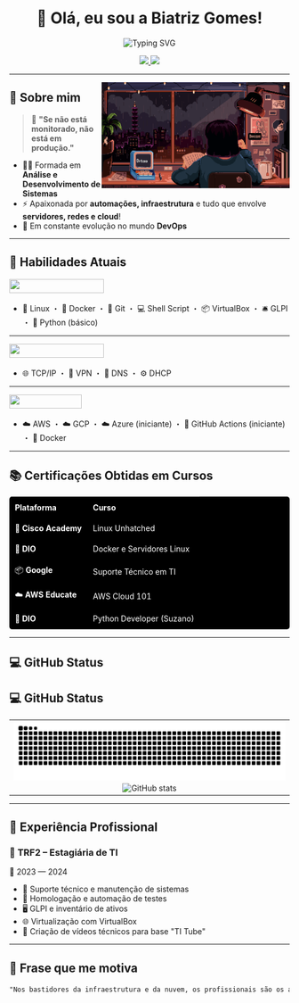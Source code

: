 <h1 align="center">
  🚀 Olá, eu sou a <strong>Biatriz Gomes</strong>!
</h1>

<p align="center">
  <img src="https://readme-typing-svg.herokuapp.com?font=Fira+Code&size=22&pause=1000&color=FF00F6&width=500&lines=Infraestrutura+de+TI;DevOps+e+Cloud+Computing" alt="Typing SVG" />
</p>


<p align="center">
  <a href="https://www.linkedin.com/in/biatriz-meirelles-70729b1a0/">
    <img src="https://img.shields.io/badge/-LinkedIn-000?style=for-the-badge&logo=linkedin&logoColor=FF00F6&color=000" />
  </a>
  <a href="mailto:biatrizgomesmeirelles@gmail.com">
    <img src="https://img.shields.io/badge/-Email-000?style=for-the-badge&logo=gmail&logoColor=FF00F6&color=000" />
  </a>
</p>


---

<img align="right" alt="Estudando" height="190px" src="./src/1.gif">

## 🎯 Sobre mim



> 💬 **"Se não está monitorado, não está em produção."**

- 👩‍🎓 Formada em **Análise e Desenvolvimento de Sistemas**
- ⚡ Apaixonada por **automações, infraestrutura** e tudo que envolve **servidores, redes e cloud**!
- 🎯 Em constante evolução no mundo **DevOps**


---

## 🚀 Habilidades Atuais


<img src="https://img.shields.io/badge/Essenciais_do_Dia_a_Dia-FF00F6?style=flat" width="170" height="25">


- 🐧 Linux ・ 🐳 Docker ・ 🌿 Git ・ 💻 Shell Script ・ 📦 VirtualBox ・ 🛎️ GLPI ・ 🐍 Python (básico)

---

<img src="https://img.shields.io/badge/Redes_&_Infraestrutura-FF00F6?style=flat&logo=network-wired&logoColor=FFF" width="170" height="25">

- 🌐 TCP/IP ・ 🔐 VPN ・ 🧭 DNS ・ ⚙️ DHCP

---

<img src="https://img.shields.io/badge/Cloud_&_DevOps-FF00F6?style=flat&logo=cloud&logoColor=FFF" width="130" height="25">

- ☁️ AWS ・ ☁️ GCP ・ ☁️ Azure (iniciante)  ・ 🔁 GitHub Actions (iniciante) ・ 🐳 Docker


---

## 📚 Certificações Obtidas em Cursos

<table style="background-color: #000; color: #FFF; border-radius: 5px; width: 100%;">
  <tr>
    <th style="padding: 10px; text-align: left;">Plataforma</th>
    <th style="padding: 10px; text-align: left;">Curso</th>
  </tr>
  <tr>
    <td style="padding: 10px;">🐧 <strong>Cisco Academy</strong></td>
    <td style="padding: 10px;">Linux Unhatched</td>
  </tr>
  <tr>
    <td style="padding: 10px;">🐳 <strong>DIO</strong></td>
    <td style="padding: 10px;">Docker e Servidores Linux</td>
  </tr>
  <tr>
    <td style="padding: 10px;">📦 <strong>Google</strong></td>
    <td style="padding: 10px;">Suporte Técnico em TI</td>
  </tr>
  <tr>
    <td style="padding: 10px;">☁️ <strong>AWS Educate</strong></td>
    <td style="padding: 10px;">AWS Cloud 101</td>
  </tr>
  <tr>
    <td style="padding: 10px;">🐍 <strong>DIO</strong></td>
    <td style="padding: 10px;">Python Developer (Suzano)</td>
  </tr>
</table>

---


## 💻 GitHub Status


## 💻 GitHub Status

<table>
  <tr>
    <td align="center">
<picture>
  <source media="(prefers-color-scheme: dark)" srcset="https://raw.githubusercontent.com/DurezahGeek/DurezahGeek/output/github-contribution-grid-snake-dark.svg">
  <source media="(prefers-color-scheme: light)" srcset="https://raw.githubusercontent.com/DurezahGeek/DurezahGeek/output/github-contribution-grid-snake-dark.svg">
  <img align="center" alt="github contribution grid snake animation" src="https://raw.githubusercontent.com/DurezahGeek/DurezahGeek/output/github-contribution-grid-snake.svg">
</picture>
    </td>
  </tr>
  <tr>
    <td align="center">
      <img src="https://github-readme-stats-git-masterrstaa-rickstaa.vercel.app/api?username=DurezahGeek&title=true&show_icons=true&include_all_commits=false&count_private=true&line_height=25&hide=issues&bg_color=000&title_color=FF00F6&text_color=FFF&border_radius=3&border_color=36123c&icon_color=FF00F6&theme=jolly" alt="GitHub stats" width="80%" />
    </td>
  </tr>
</table>




---

## 🧪 Experiência Profissional

### 📍 **TRF2 – Estagiária de TI**  
📅 2023 — 2024

- 🔧 Suporte técnico e manutenção de sistemas  
- 🧪 Homologação e automação de testes  
- 🖥️ GLPI e inventário de ativos  
- 🌐 Virtualização com VirtualBox  
- 🎥 Criação de vídeos técnicos para base "TI Tube"

---

## 🌈 Frase que me motiva

```txt
"Nos bastidores da infraestrutura e da nuvem, os profissionais são os arquitetos invisíveis, construindo pontes digitais que conectam o mundo." 🌐☁️


